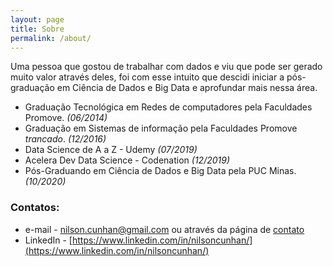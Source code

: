 ```yaml
---
layout: page
title: Sobre
permalink: /about/
---
```


Uma pessoa que gostou de trabalhar com dados e viu que pode ser gerado muito valor através deles, foi com esse intuito que descidi iniciar a pós-graduação em Ciência de Dados e Big Data e aprofundar mais nessa área.

* Graduação Tecnológica em Redes de computadores pela Faculdades Promove. _(06/2014)_
* Graduação em Sistemas de informação pela Faculdades Promove *trancado*. _(12/2016)_
* Data Science de A a Z - Udemy _(07/2019)_
* Acelera Dev Data Science - Codenation _(12/2019)_
* Pós-Graduando em Ciência de Dados e Big Data pela PUC Minas. _(10/2020)_

### Contatos:
* e-mail - [nilson.cunhan@gmail.com](mailto:nilson.cunhan@gmail.com) ou através da página de [contato](https://nilsoncunha.github.io/portfolioweb/contact/)
* LinkedIn - [https://www.linkedin.com/in/nilsoncunhan/](https://www.linkedin.com/in/nilsoncunhan/)
